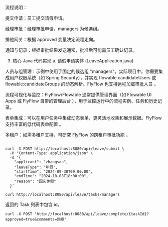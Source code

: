 流程说明：

提交申请：员工提交请假申请。

经理审批：经理审批申请，managers 为候选组。

排他网关：根据 approved 变量决定流程走向。

通知与记录：根据审批结果发送通知，批准后可能需员工确认记录。

3. 核心 Java 代码实现
   a. 请假申请实体 (LeaveApplication.java)



人员与组管理：示例中使用了固定的候选组 "managers"。实际项目中，你需要集成用户权限系统（如 Spring Security），并实现 flowable:candidateUsers 或 flowable:candidateGroups 的动态解析。FlyFlow 也支持远程加载审批人员 。

流程可视化与监控：FlyFlow/Flowable 通常提供管理界面（如 Flowable UI Apps  或 FlyFlow 自带的管理后台 ），用于监控运行中的流程实例、任务和历史记录。

表单集成：可以在用户任务中集成动态表单，更灵活地收集和展示数据。FlyFlow 支持丰富的低代码表单配置 。

多租户：如需多租户支持，可研究 FlyFlow 的跨租户审批功能 。


``` 提交请假申请

curl -X POST http://localhost:8080/api/leave/submit \
  -H "Content-Type: application/json" \
  -d '{
    "applicant": "zhangsan",
    "leaveType": "年假",
    "startTime": "2024-09-30T09:00:00",
    "endTime": "2024-10-08T18:00:00",
    "reason": "国庆休假"
  }'
```

```查询经理待办：
curl http://localhost:8080/api/leave/tasks/managers
```
返回的 Task 列表中包含 id。


```经理审批：
curl -X POST "http://localhost:8080/api/leave/complete/{taskId}?approved=true&comments=同意"
```


